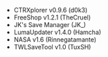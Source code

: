 * CTRXplorer v0.9.6 (d0k3)
* FreeShop v1.2.1 (TheCruel)
* JK's Save Manager (JK_)
* LumaUpdater v1.4.0 (Hamcha)
* NASA v1.6 (Rinnegatamante)
* TWLSaveTool v1.0 (TuxSH)

